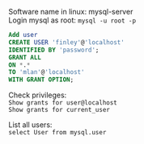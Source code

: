 Software name in linux: mysql-server\
Login mysql as root: `mysql -u root -p`

``` sql
Add user
CREATE USER 'finley'@'localhost' 
IDENTIFIED BY 'password'; 
GRANT ALL 
ON *.* 
TO 'mlan'@'localhost' 
WITH GRANT OPTION;
```

Check privileges:\
`Show grants for user@localhost`\
`Show grants for current_user`

List all users:\
`select User from mysql.user`